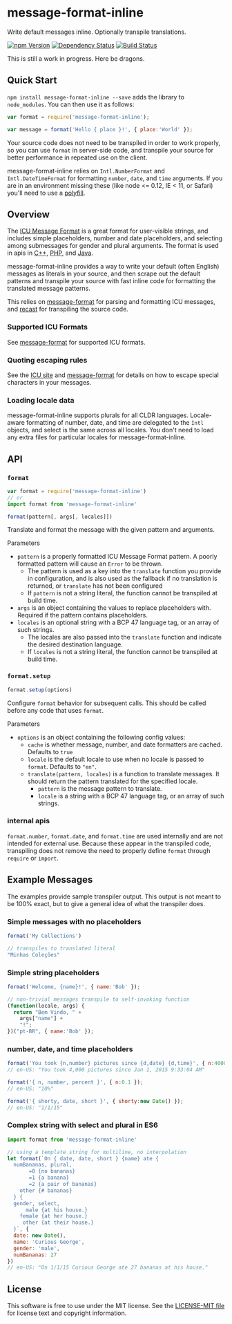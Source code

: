 # message-format-inline

Write default messages inline. Optionally transpile translations.

[![npm Version][npm-image]][npm]
[![Dependency Status][deps-image]][deps]
[![Build Status][build-image]][build]

This is still a work in progress. Here be dragons.


Quick Start
-----------

`npm install message-format-inline --save` adds the library to `node_modules`. You can
then use it as follows:

```js
var format = require('message-format-inline');

var message = format('Hello { place }!', { place:'World' });
```

Your source code does not need to be transpiled in order to work properly, so
you can use `format` in server-side code, and transpile your source for better
performance in repeated use on the client.

message-format-inline relies on `Intl.NumberFormat` and `Intl.DateTimeFormat`
for formatting `number`, `date`, and `time` arguments. If you are in an
environment missing these (like node <= 0.12, IE < 11, or Safari) you'll
need to use a [polyfill][intl].


Overview
--------

The [ICU Message Format][icu-message] is a great format for user-visible
strings, and includes simple placeholders, number and date placeholders, and
selecting among submessages for gender and plural arguments. The format is
used in apis in [C++][icu-cpp], [PHP][icu-php], and [Java][icu-java].

message-format-inline provides a way to write your default (often English)
messages as literals in your source, and then scrape out the default patterns
and transpile your source with fast inline code for formatting the translated
message patterns.

This relies on [message-format][message-format] for parsing and formatting ICU
messages, and [recast][recast] for transpiling the source code.

### Supported ICU Formats

See [message-format][message-format] for supported ICU formats.

### Quoting escaping rules

See the [ICU site][icu-message] and [message-format][message-format] for
details on how to escape special characters in your messages.

### Loading locale data

message-format-inline supports plurals for all CLDR languages. Locale-aware
formatting of number, date, and time are delegated to the `Intl` objects,
and select is the same across all locales. You don't need to load any extra
files for particular locales for message-format-inline.


API
---

### `format`

```js
var format = require('message-format-inline')
// or
import format from 'message-format-inline'

format(pattern[, args[, locales]])
```

Translate and format the message with the given pattern and arguments.

Parameters

- `pattern` is a properly formatted ICU Message Format pattern. A poorly formatted pattern will cause an `Error` to be thrown.
    - The pattern is used as a key into the `translate` function you provide in configuration, and is also used as the fallback if no translation is returned, or `translate` has not been configured
    - If `pattern` is not a string literal, the function cannot be transpiled at build time.
- `args` is an object containing the values to replace placeholders with. Required if the pattern contains placeholders.
- `locales` is an optional string with a BCP 47 language tag, or an array of such strings.
    - The locales are also passed into the `translate` function and indicate the desired destination language.
    - If `locales` is not a string literal, the function cannot be transpiled at build time.

### `format.setup`

```js
format.setup(options)
```

Configure `format` behavior for subsequent calls. This should be called before
any code that uses `format`.

Parameters

- `options` is an object containing the following config values:
    - `cache` is whether message, number, and date formatters are cached. Defaults to `true`
    - `locale` is the default locale to use when no locale is passed to `format`. Defaults to `"en"`.
    - `translate(pattern, locales)` is a function to translate messages. It should return the pattern translated for the specified locale.
        - `pattern` is the message pattern to translate.
        - `locale` is a string with a BCP 47 language tag, or an array of such strings.

### internal apis

`format.number`, `format.date`, and `format.time` are used internally and are
not intended for external use. Because these appear in the transpiled code,
transpiling does not remove the need to properly define `format` through
`require` or `import`.


Example Messages
--------

The examples provide sample transpiler output. This output is not meant to be
100% exact, but to give a general idea of what the transpiler does.

### Simple messages with no placeholders

```js
format('My Collections')

// transpiles to translated literal
"Minhas Coleções"
```

### Simple string placeholders

```js
format('Welcome, {name}!', { name:'Bob' });

// non-trivial messages transpile to self-invoking function
(function(locale, args) {
  return "Bem Vindo, " +
    args["name"] +
    "!";
})("pt-BR", { name:'Bob' });
```

### number, date, and time placeholders

```js
format('You took {n,number} pictures since {d,date} {d,time}', { n:4000, d:new Date() });
// en-US: "You took 4,000 pictures since Jan 1, 2015 9:33:04 AM"

format('{ n, number, percent }', { n:0.1 });
// en-US: "10%"

format('{ shorty, date, short }', { shorty:new Date() });
// en-US: "1/1/15"
```

### Complex string with select and plural in ES6

```js
import format from 'message-format-inline'

// using a template string for multiline, no interpolation
let format(`On { date, date, short } {name} ate {
  numBananas, plural,
       =0 {no bananas}
       =1 {a banana}
       =2 {a pair of bananas}
    other {# bananas}
  } {
  gender, select,
      male {at his house.}
    female {at her house.}
     other {at their house.}
  }`, {
  date: new Date(),
  name: 'Curious George',
  gender: 'male',
  numBananas: 27
})
// en-US: "On 1/1/15 Curious George ate 27 bananas at his house."
```


License
-------

This software is free to use under the MIT license.
See the [LICENSE-MIT file][LICENSE] for license text and copyright information.


[npm]: https://www.npmjs.org/package/message-format-inline
[npm-image]: https://img.shields.io/npm/v/message-format-inline.svg
[deps]: https://david-dm.org/thetalecrafter/message-format-inline
[deps-image]: https://img.shields.io/david/thetalecrafter/message-format-inline.svg
[build]: https://travis-ci.org/thetalecrafter/message-format-inline
[build-image]: https://img.shields.io/travis/thetalecrafter/message-format-inline.svg
[icu-message]: http://userguide.icu-project.org/formatparse/messages
[icu-cpp]: http://icu-project.org/apiref/icu4c/classicu_1_1MessageFormat.html
[icu-php]: http://php.net/manual/en/class.messageformatter.php
[icu-java]: http://icu-project.org/apiref/icu4j/
[intl]: https://github.com/andyearnshaw/Intl.js
[message-format]: https://github.com/thetalecrafter/message-format
[recast]: https://github.com/benjamn/recast
[LICENSE]: https://github.com/thetalecrafter/message-format-inline/blob/master/LICENSE-MIT

